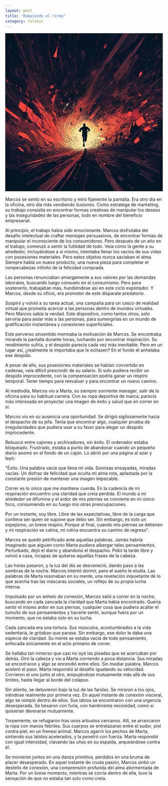 ```yaml
---
layout: post
title: "Rompiendo el ritmo"
category: relatos
---
```


![alt text](/assets/images/correr.png) 


Marcos se sentó en su escritorio y miró fijamente la pantalla. Era otro día en la oficina, otro día más vendiendo ilusiones. Como estratega de marketing, su trabajo consistía en encontrar formas creativas de manipular los deseos y las inseguridades de las personas, todo en nombre del beneficio empresarial.

Al principio, el trabajo había sido emocionante. Marcos disfrutaba del desafío intelectual de craftar mensajes persuasivos, de encontrar formas de manipular el inconsciente de los consumidores. Pero después de un año en el trabajo, comenzó a sentir la futilidad de todo. Veía cómo la gente a su alrededor, incluyéndose a sí mismo, intentaba llenar los vacíos de sus vidas con posesiones materiales. Pero estos objetos nunca saciaban el alma. Siempre había un nuevo producto, una nueva pieza para completar el rompecabezas infinito de la felicidad comprada.

Las personas renunciaban amargamente a sus valores por las demandas laborales, buscando luego consuelo en el consumismo. Pero para sostenerlo, trabajaban más, hundiéndose así en este ciclo explotador. Y Marcos, desde su oficio, era promotor de este disparate predatorio.

Suspiró y volvió a su tarea actual, una campaña para un casco de realidad virtual que prometía acercar a las personas dentro de mundos virtuales. Pero Marcos sabía la verdad. Este dispositivo, como tantos otros, solo serviría para aislar más a las personas, para sumergirlas en un mundo de gratificación instantánea y conexiones superficiales.

Este perverso sinsentido mermaba la motivación de Marcos. Se encontraba mirando la pantalla durante horas, luchando por encontrar inspiración. Su rendimiento sufría, y el despido parecía cada vez más inevitable. Pero en un lugar así, ¿realmente le importaba que le echasen? En el fondo él anhelaba ese despido.

A pesar de ello, sus posesiones materiales se habían convertido en cadenas, veía difícil prescindir de su salario. Si solo pudiera recibir un despido improcedente, con la compensación podría ganar un respiro temporal. Tener tiempo para reevaluar y para encontrar un nuevo camino.

Al mediodía, Marcos vio a Marta, su siempre sonriente manager, salir de la oficina para su habitual carrera. Con su ropa deportiva de marca, parecía más interesada en proyectar una imagen de éxito y salud que en correr en sí.

Marcos vio en su ausencia una oportunidad. Se dirigió sigilosamente hacia el despacho de su jefa. Tenía que encontrar algo, cualquier prueba de irregularidades que pudiera usar a su favor para alegar un despido improcedente.

Rebuscó entre cajones y archivadores, sin éxito. El ordenador estaba bloqueado. Frustrado, estaba a punto de abandonar cuando un pequeño diario asomó en el fondo de un cajón. Lo abrió por una página al azar y leyó:

"Éxito. Una palabra vacía que llena mi vida. Sonrisas ensayadas, miradas vacías. Un disfraz de felicidad que oculta mi alma rota, aplastada por la constante presión de mantener una imagen impecable.

Correr es lo único que me mantiene cuerda. En la cadencia de mi respiración encuentro una claridad que creía perdida. El mundo a mi alrededor se difumina y el ardor de mis piernas se convierte en mi único foco, consumiendo en su fuego mis otras preocupaciones. 

Por un instante, soy libre. Libre de las expectativas, libre de la carga que conlleva ser quien se supone que debo ser. Sin embargo, es solo un espejismo, un breve respiro. Porque al final, cuando mis piernas se detienen y mi respiración se calma, mi rutina encuentra su camino de regreso”.

Marcos se quedó petrificado ante aquellas palabras. Jamás habría imaginado que alguien como Marta pudiera albergar tales pensamientos. Perturbado, dejó el diario y abandonó el despacho. Pidió la tarde libre y volvió a casa, incapaz de quitarse aquellas frases de la cabeza.

Las horas pasaron, y la luz del día se desvaneció, dando paso a las sombras de la noche. Marcos intentó dormir, pero el sueño le eludía. Las palabras de Marta resonaban en su mente, una revelación inquietante de lo que acecha tras las máscaras sociales, un reflejo de su propia lucha interna.

Impulsado por un anhelo de conexión, Marcos salió a correr en la noche, buscando en cada zancada la claridad que Marta había encontrado. Quería sentir el mismo ardor en sus piernas, cualquier cosa que pudiera acallar el tumulto de sus pensamientos y hacerle sentir, aunque fuera por un momento, que no estaba solo en su lucha.

Cada zancada era una tortura. Sus músculos, acostumbrados a la vida sedentaria, le gritaban que parase. Sin embargo, ese dolor le daba una especie de claridad. Su mente se estaba vacía de todo pensamiento, enfocada únicamente en el acto primario de correr.

Se hallaba tan inmerso que casi no oyó las pisadas que se acercaban por detrás. Giró la cabeza y vio a Marta corriendo a poca distancia. Sus miradas se encontraron y algo se encendió entre ellos. Sin mediar palabra, Marcos aceleró el paso. Marta respondió al desafío igualando su velocidad. Corrieron el uno junto al otro, empujándose mutuamente más allá de sus límites, hasta llegar al borde del colapso.

Sin aliento, se detuvieron bajo la luz de las farolas. Se miraron a los ojos, viéndose realmente por primera vez. En aquel instante de conexión visceral, algo se rompió dentro de ellos. Sus labios se encontraron con una urgencia desesperada. Se besaron con furia, con hambrienta necesidad, como si quisieran devorarse mutuamente.

Torpemente, se refugiaron tras unos arbustos cercanos. Allí, se arrancaron la ropa con manos febriles. Sus cuerpos se entrelazaron entre el sudor, piel contra piel, en un frenesí animal. Marcos agarró los pechos de Marta, sintiendo sus latidos acelerados, y la penetró con fuerza. Marta respondió con igual intensidad, clavando las uñas en su espalda, arqueándose contra él.

Se movieron juntos en una danza primitiva, perdidos en una bruma de placer desesperado. En aquel instante de cruda pasión, Marcos sintió un destello de conexión, una comprensión profunda del alma atormentada de Marta. Por un breve momento, mientras se corría dentro de ella, tuvo la sensación de que no estaba tan solo como creía.
 
